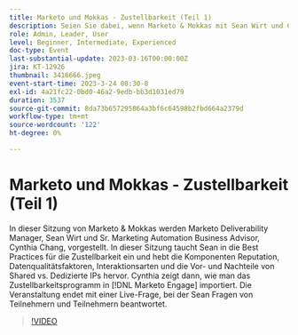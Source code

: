 ```yaml
---
title: Marketo und Mokkas - Zustellbarkeit (Teil 1)
description: Seien Sie dabei, wenn Marketo & Mokkas mit Sean Wirt und Cynthia Chang Best Practices für die E-Mail-Zustellbarkeit erkunden, die die Reputationsverwaltung, die Datenqualität, freigegebene vs. dedizierte IPs und eine Demo des Zustellbarkeitsprogramms in Marketo Engage behandeln.
role: Admin, Leader, User
level: Beginner, Intermediate, Experienced
doc-type: Event
last-substantial-update: 2023-03-16T00:00:00Z
jira: KT-12926
thumbnail: 3416666.jpeg
event-start-time: 2023-3-24 08:30-8
exl-id: 4a21fc22-0bd0-46a2-9edb-bb3d1031ed79
duration: 3537
source-git-commit: 8da73b657295864a3bf6c64598b2fbd664a2379d
workflow-type: tm+mt
source-wordcount: '122'
ht-degree: 0%

---
```


# Marketo und Mokkas - Zustellbarkeit (Teil 1)

In dieser Sitzung von Marketo &amp; Mokkas werden Marketo Deliverability Manager, Sean Wirt und Sr. Marketing Automation Business Advisor, Cynthia Chang, vorgestellt. In dieser Sitzung taucht Sean in die Best Practices für die Zustellbarkeit ein und hebt die Komponenten Reputation, Datenqualitätsfaktoren, Interaktionsarten und die Vor- und Nachteile von Shared vs. Dedizierte IPs hervor. Cynthia zeigt dann, wie man das Zustellbarkeitsprogramm in [!DNL Marketo Engage] importiert. Die Veranstaltung endet mit einer Live-Frage, bei der Sean Fragen von Teilnehmern und Teilnehmern beantwortet.

>[!VIDEO](https://video.tv.adobe.com/v/3416666/?quality=12&learn=on)
